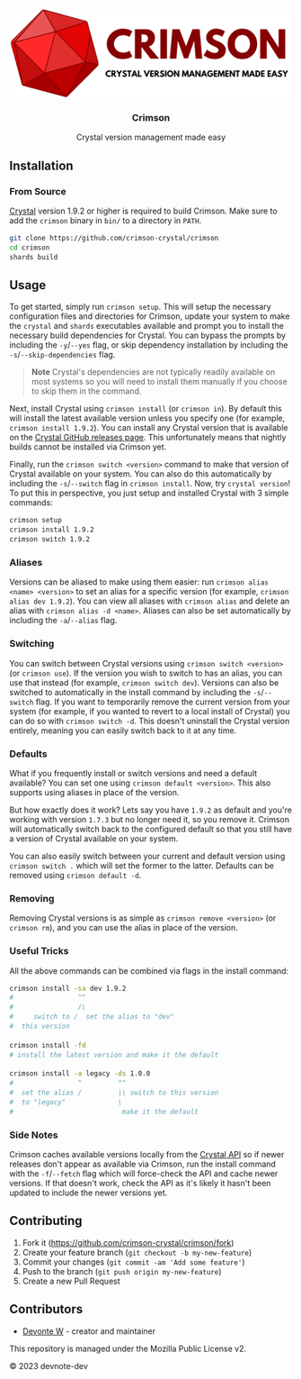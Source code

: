 <p align="center">
  <img alt="crimson-logo" src="assets/crimson_banner.png" width="700">
  <h3 align="center">Crimson</h3>
  <p align="center">Crystal version management made easy</p>
</p>

## Installation

### From Source

[Crystal](https://crystal-lang.org) version 1.9.2 or higher is required to build Crimson. Make sure to add the `crimson` binary in `bin/` to a directory in `PATH`.

```sh
git clone https://github.com/crimson-crystal/crimson
cd crimson
shards build
```

## Usage

To get started, simply run `crimson setup`. This will setup the necessary configuration files and directories for Crimson, update your system to make the `crystal` and `shards` executables available and prompt you to install the necessary build dependencies for Crystal. You can bypass the prompts by including the `-y`/`--yes` flag, or skip dependency installation by including the `-s`/`--skip-dependencies` flag.

> **Note**
> Crystal's dependencies are not typically readily available on most systems so you will need to install them manually if you choose to skip them in the command.

Next, install Crystal using `crimson install` (or `crimson in`). By default this will install the latest available version unless you specify one (for example, `crimson install 1.9.2`). You can install any Crystal version that is available on the [Crystal GitHub releases page](https://github.com/crystal-lang/crystal/releases). This unfortunately means that nightly builds cannot be installed via Crimson yet.

Finally, run the `crimson switch <version>` command to make that version of Crystal available on your system. You can also do this automatically by including the `-s`/`--switch` flag in `crimson install`. Now, try `crystal version`! To put this in perspective, you just setup and installed Crystal with 3 simple commands:

```sh
crimson setup
crimson install 1.9.2
crimson switch 1.9.2
```

### Aliases

Versions can be aliased to make using them easier: run `crimson alias <name> <version>` to set an alias for a specific version (for example, `crimson alias dev 1.9.2`). You can view all aliases with `crimson alias` and delete an alias with `crimson alias -d <name>`. Aliases can also be set automatically by including the `-a`/`--alias` flag.

### Switching

You can switch between Crystal versions using `crimson switch <version>` (or `crimson use`). If the version you wish to switch to has an alias, you can use that instead (for example, `crimson switch dev`). Versions can also be switched to automatically in the install command by including the `-s`/`--switch` flag. If you want to temporarily remove the current version from your system (for example, if you wanted to revert to a local install of Crystal) you can do so with `crimson switch -d`. This doesn't uninstall the Crystal version entirely, meaning you can easily switch back to it at any time.

### Defaults

What if you frequently install or switch versions and need a default available? You can set one using `crimson default <version>`. This also supports using aliases in place of the version.

But how exactly does it work? Lets say you have `1.9.2` as default and you're working with version `1.7.3` but no longer need it, so you remove it. Crimson will automatically switch back to the configured default so that you still have a version of Crystal available on your system.

You can also easily switch between your current and default version using `crimson switch .` which will set the former to the latter. Defaults can be removed using `crimson default -d`.

### Removing

Removing Crystal versions is as simple as `crimson remove <version>` (or `crimson rm`), and you can use the alias in place of the version.

### Useful Tricks

All the above commands can be combined via flags in the install command:

```sh
crimson install -sa dev 1.9.2
#                ^^
#                /\
#     switch to /  set the alias to "dev"
#  this version

crimson install -fd
# install the latest version and make it the default

crimson install -a legacy -ds 1.0.0
#                ^         ^^
#  set the alias /         |\ switch to this version
#  to "legacy"             \
#                           make it the default
```

### Side Notes

Crimson caches available versions locally from the [Crystal API](https://crystal-lang.org/api/versions.json) so if newer releases don't appear as available via Crimson, run the install command with the `-f`/`--fetch` flag which will force-check the API and cache newer versions. If that doesn't work, check the API as it's likely it hasn't been updated to include the newer versions yet.

## Contributing

1. Fork it (<https://github.com/crimson-crystal/crimson/fork>)
2. Create your feature branch (`git checkout -b my-new-feature`)
3. Commit your changes (`git commit -am 'Add some feature'`)
4. Push to the branch (`git push origin my-new-feature`)
5. Create a new Pull Request

## Contributors

- [Devonte W](https://github.com/devnote-dev) - creator and maintainer

This repository is managed under the Mozilla Public License v2.

© 2023 devnote-dev
